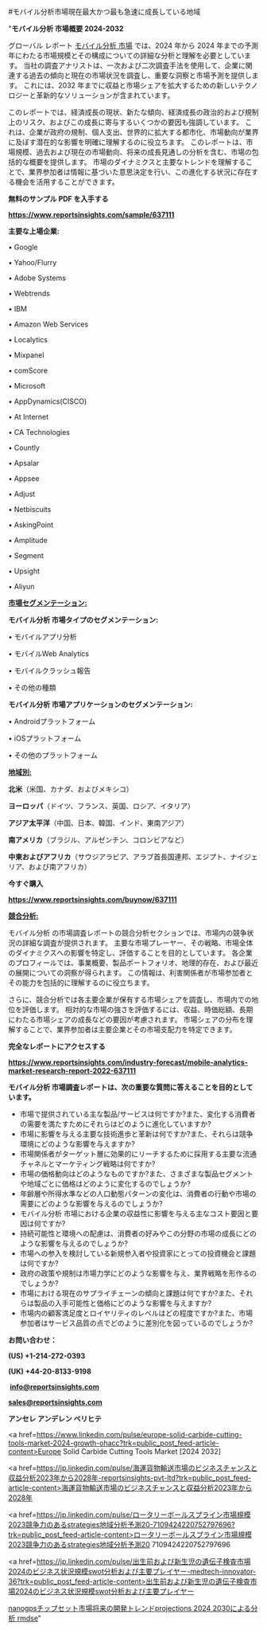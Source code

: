 #モバイル分析市場現在最大かつ最も急速に成長している地域

"<strong>モバイル分析 市場概要 2024-2032</strong>

グローバル レポート <a href=https://www.reportsinsights.com/sample/637111>モバイル分析 市場</a> では、2024 年から 2024 年までの予測年にわたる市場規模とその構成についての詳細な分析と理解を必要としています。 当社の調査アナリストは、一次および二次調査手法を使用して、企業に関連する過去の傾向と現在の市場状況を調査し、重要な洞察と市場予測を提供します。 これには、2032 年までに収益と市場シェアを拡大​​するための新しいテクノロジーと革新的なソリューションが含まれています。

このレポートでは、経済成長の現状、新たな傾向、経済成長の政治的および規制上のリスク、およびこの成長に寄与するいくつかの要因も強調しています。 これは、企業が政府の規制、個人支出、世界的に拡大する都市化、市場動向が業界に及ぼす潜在的な影響を明確に理解するのに役立ちます。 このレポートは、市場規模、過去および現在の市場動向、将来の成長見通しの分析を含む、市場の包括的な概要を提供します。 市場のダイナミクスと主要なトレンドを理解することで、業界参加者は情報に基づいた意思決定を行い、この進化する状況に存在する機会を活用することができます。

<strong><b>無料のサンプル PDF を入手する</b></strong>

<a href=https://www.reportsinsights.com/sample/637111><strong><u>https://www.reportsinsights.com/sample/637111</u></strong></a>

<strong>主要な上場企業:</strong>

• Google

• Yahoo/Flurry

• Adobe Systems

• Webtrends

• IBM

• Amazon Web Services

• Localytics

• Mixpanel

• comScore

• Microsoft

• AppDynamics(CISCO)

• At Internet

• CA Technologies

• Countly

• Apsalar

• Appsee

• Adjust

• Netbiscuits

• AskingPoint

• Amplitude

• Segment

• Upsight

• Aliyun

<strong><u>市場セグメンテーション</u></strong><strong><u>:</u></strong>

<strong>モバイル分析 市場タイプのセグメンテーション:</strong>

• モバイルアプリ分析

• モバイルWeb Analytics

• モバイルクラッシュ報告

• その他の種類

<strong>モバイル分析 市場アプリケーションのセグメンテーション:</strong>

• Androidプラットフォーム

• iOSプラットフォーム

• その他のプラットフォーム

<strong><u>地域別</u></strong><strong><u>:</u></strong>

<strong>北米</strong>（米国、カナダ、およびメキシコ）

<strong>ヨーロッパ</strong>（ドイツ、フランス、英国、ロシア、イタリア）

<strong>アジア太平洋</strong>（中国、日本、韓国、インド、東南アジア）

<strong>南アメリカ</strong>（ブラジル、アルゼンチン、コロンビアなど）

<strong>中東およびアフリカ</strong>（サウジアラビア、アラブ首長国連邦、エジプト、ナイジェリア、および南アフリカ）

<strong>今すぐ購入</strong>

<a href=https://www.reportsinsights.com/buynow/637111><strong><u>https://www.reportsinsights.com/buynow/637111</u></strong></a>

<strong><u>競合分析:</u></strong>

モバイル分析 の市場調査レポートの競合分析セクションでは、市場内の競争状況の詳細な調査が提供されます。 主要な市場プレーヤー、その戦略、市場全体のダイナミクスへの影響を特定し、評価することを目的としています。 各企業のプロフィールでは、事業概要、製品ポートフォリオ、地理的存在、および最近の展開についての洞察が得られます。 この情報は、利害関係者が市場参加者とその能力を包括的に理解するのに役立ちます。

さらに、競合分析では各主要企業が保有する市場シェアを調査し、市場内での地位を評価します。 相対的な市場の強さを評価するには、収益、時価総額、長期にわたる市場シェアの成長などの要因が考慮されます。 市場シェアの分布を理解することで、業界参加者は主要企業とその市場支配力を特定できます。

<strong>完全なレポートにアクセスする</strong>

<a href=https://www.reportsinsights.com/industry-forecast/mobile-analytics-market-research-report-2022-637111><strong><u><b>https://www.reportsinsights.com/industry-forecast/mobile-analytics-market-research-report-2022-637111</b></u></strong></a>

<strong><b>モバイル分析 市場調査レポートは、次の重要な質問に答えることを目的としています。</b></strong>
<ul>
  <li>市場で提供されている主な製品/サービスは何ですか?また、変化する消費者の需要を満たすためにそれらはどのように進化していますか?</li>
  <li>市場に影響を与える主要な技術進歩と革新は何ですか?また、それらは競争環境にどのような影響を与えますか?</li>
  <li>市場関係者がターゲット層に効果的にリーチするために採用する主要な流通チャネルとマーケティング戦略は何ですか?</li>
  <li>市場の価格動向はどのようなものですか?また、さまざまな製品セグメントや地域ごとに価格はどのように変化するのでしょうか?</li>
  <li>年齢層や所得水準などの人口動態パターンの変化は、消費者の行動や市場の需要にどのような影響を与えるのでしょうか?</li>
  <li>モバイル分析 市場における企業の収益性に影響を与える主なコスト要因と要因は何ですか?</li>
  <li>持続可能性と環境への配慮は、消費者の好みやこの分野の市場の成長にどのような影響を与えるのでしょうか?</li>
  <li>市場への参入を検討している新規参入者や投資家にとっての投資機会と課題は何ですか?</li>
  <li>政府の政策や規制は市場力学にどのような影響を与え、業界戦略を形作るのでしょうか?</li>
  <li>市場における現在のサプライチェーンの傾向と課題は何ですか?また、それらは製品の入手可能性と価格にどのような影響を与えますか?</li>
  <li>市場内の顧客満足度とロイヤリティのレベルはどの程度ですか?また、市場参加者はサービス品質の点でどのように差別化を図っているのでしょうか?</li>
</ul>
<strong>お問い合わせ：</strong>

<strong>(US) +1-214-272-0393</strong>

<strong>(UK) +44-20-8133-9198</strong>

<strong> </strong><a href=info@reportsinsights.com><strong><u>info@reportsinsights.com</u></strong></a>

<a href=sales@reportsinsights.com><strong><u>sales@reportsinsights.com</u></strong></a>

<strong>アンセレ アンデレン ベリヒテ</strong>

<a href=https://www.linkedin.com/pulse/europe-solid-carbide-cutting-tools-market-2024-growth-ohacc?trk=public_post_feed-article-content>Europe Solid Carbide Cutting Tools Market [2024 2032]</a>

<a href=https://jp.linkedin.com/pulse/海運貨物輸送市場のビジネスチャンスと収益分析2023年から2028年-reportsinsights-pvt-ltd?trk=public_post_feed-article-content>海運貨物輸送市場のビジネスチャンスと収益分析2023年から2028年</a>

<a href=https://jp.linkedin.com/pulse/ロータリーボールスプライン市場規模2023競争力のあるstrategies地域分析予測20-7109424220752797696?trk=public_post_feed-article-content>ロータリーボールスプライン市場規模2023競争力のあるstrategies地域分析予測20 7109424220752797696</a>

<a href=https://jp.linkedin.com/pulse/出生前および新生児の遺伝子検査市場2024のビジネス状況規模swot分析および主要プレイヤー-medtech-innovator-36?trk=public_post_feed-article-content>出生前および新生児の遺伝子検査市場2024のビジネス状況規模swot分析および主要プレイヤー</a>

<a href=https://www.linkedin.com/pulse/nanogpsチップセット市場将来の開発トレンドprojections-2024-2030による分析-rmdse/>nanogpsチップセット市場将来の開発トレンドprojections 2024 2030による分析 rmdse</a>"

